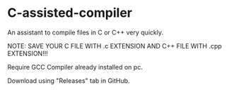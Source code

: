 # C-assisted-compiler
An assistant to compile files in C or C++ very quickly.

NOTE: SAVE YOUR C FILE WITH .c EXTENSION AND C++ FILE WITH .cpp EXTENSION!!!

Require GCC Compiler already installed on pc.

Download using "Releases" tab in GitHub.
